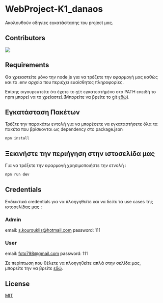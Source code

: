 # WebProject-K1_danaos
Ακολουθούν οδηγίες εγκατάστασης του project μας. 


## Contributors


<a href="https://github.com/FayVoulgari-Revof/WebProject-K1_danaos/graphs/contributors">
  <img src="https://contrib.rocks/image?repo=FayVoulgari-Revof/WebProject-K1_danaos" />
</a>

## Requirements


Θα χρειαστείτε μόνο την node js για να τρέξετε την εφαρμογή μας  καθώς και το .env αρχείο που περιέχει ευαίσθητες πληροφορίες.


Επίσης σιγουρευτείτε ότι έχετε το `git` εγκατεστήμένο στο PATH επειδή το npm μπορεί να το χρείαστεί.(Μπορείτε να βρείτε το git  [εδώ](https://git-scm.com/)).

## Εγκατάσταση  Πακέτων

Τρέξτε την παρακάτω εντολή για να μπορέσετε να εγκαταστήσετε όλα τα πακέτα που βρίσκονται ως dependency στο package.json

```bash
npm install 
```

## Ξεκινήστε την περιήγηση στην ιστοσελίδα μας

Για να τρέξετε την εφαρμογή χρησιμοποιήστε την ετνολή :

```bash
npm run dev 
```

## Credentials

Ενδεικτικά credentials για να πλοηγηθείτε και να δείτε τα use cases της ιστοσελίδας μας :
### Admin

email: s.kourouklis@hotmail.com
password: 111

### User

email: foto798@gmail.com
password: 111


Σε περίπτωση που θέλετε να πλοηγηθείτε απλά στην σελίδα μας, μπορείτε την να βρείτε  [εδώ](https://k1-danaos.herokuapp.com/).

## License
[MIT](https://choosealicense.com/licenses/mit/)

